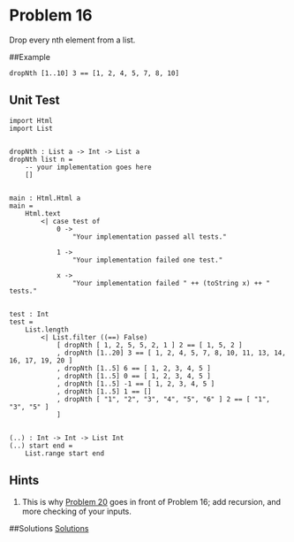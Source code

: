 # Problem 16

Drop every nth element from a list.

##Example
```
dropNth [1..10] 3 == [1, 2, 4, 5, 7, 8, 10]
```

## Unit Test
```
import Html
import List


dropNth : List a -> Int -> List a
dropNth list n =
    -- your implementation goes here
    []


main : Html.Html a
main =
    Html.text
        <| case test of
            0 ->
                "Your implementation passed all tests."

            1 ->
                "Your implementation failed one test."

            x ->
                "Your implementation failed " ++ (toString x) ++ " tests."


test : Int
test =
    List.length
        <| List.filter ((==) False)
            [ dropNth [ 1, 2, 5, 5, 2, 1 ] 2 == [ 1, 5, 2 ]
            , dropNth [1..20] 3 == [ 1, 2, 4, 5, 7, 8, 10, 11, 13, 14, 16, 17, 19, 20 ]
            , dropNth [1..5] 6 == [ 1, 2, 3, 4, 5 ]
            , dropNth [1..5] 0 == [ 1, 2, 3, 4, 5 ]
            , dropNth [1..5] -1 == [ 1, 2, 3, 4, 5 ]
            , dropNth [1..5] 1 == []
            , dropNth [ "1", "2", "3", "4", "5", "6" ] 2 == [ "1", "3", "5" ]
            ]
            
            
(..) : Int -> Int -> List Int
(..) start end =
    List.range start end
```

## Hints
1. This is why [Problem 20](p20.md) goes in front of Problem 16; add recursion, and more checking of your inputs.


##Solutions 
[Solutions](../s/s16.md)